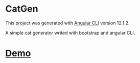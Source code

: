 # CatGen

This project was generated with [Angular CLI](https://github.com/angular/angular-cli) version 12.1.2.

A simple cat generator writed with bootstrap and angular CLI.

# [Demo](https://nikjust.github.io/Cat.gen/#)
